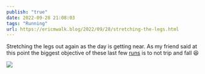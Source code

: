 ```yaml
---
publish: "true"
date: 2022-09-28 21:08:03
tags: "Running"
url: https://ericmwalk.blog/2022/09/28/stretching-the-legs.html
---
```


Stretching the legs out again as the day is getting near. As my friend said at this point the biggest objective of these last few [runs](http://www.strava.com/activities/7881233735) is to not trip and fall 😆

![](https://ericmwalk.blog/uploads/2022/2f51cc71f9.jpg)